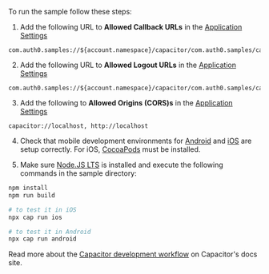 <!-- markdownlint-disable MD041 -->

To run the sample follow these steps:

1) Add the following URL to **Allowed Callback URLs** in the <a href="$manage_url/#/applications/$account.clientId/settings" target="_blank" rel="noreferrer">Application Settings</a>

```text
com.auth0.samples://${account.namespace}/capacitor/com.auth0.samples/callback
```

2) Add the following URL to **Allowed Logout URLs** in the <a href="$manage_url/#/applications/$account.clientId/settings" target="_blank" rel="noreferrer">Application Settings</a>

```text
com.auth0.samples://${account.namespace}/capacitor/com.auth0.samples/callback
```

3) Add the following to **Allowed Origins (CORS)s** in the <a href="$manage_url/#/applications/$account.clientId/settings" target="_blank" rel="noreferrer">Application Settings</a>

```text
capacitor://localhost, http://localhost
```

4) Check that mobile development environments for <a href="https://capacitorjs.com/docs/android" target="_blank" rel="noreferrer">Android</a> and <a href="https://capacitorjs.com/docs/ios" target="_blank" rel="noreferrer">iOS</a> are setup correctly. For iOS, <a href="https://cocoapods.org/" target="_blank" rel="noreferrer">CocoaPods</a> must be installed.

5) Make sure <a href="https://nodejs.org/en/download/" target="_blank" rel="noreferrer">Node.JS LTS</a> is installed and execute the following commands in the sample directory:

```bash
npm install
npm run build

# to test it in iOS
npx cap run ios

# to test it in Android
npx cap run android
```

Read more about the <a href="https://capacitorjs.com/docs/basics/workflow" target="_blank" rel="noreferrer">Capacitor development workflow</a> on Capacitor's docs site.
